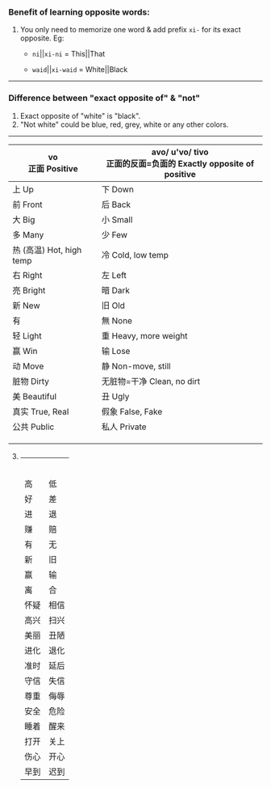 ### Benefit of learning opposite words:

1. You only need to memorize one word & add prefix `xi-` for its exact opposite. Eg: 
   - `ni`||`xi-ni` = This||That
   
   - `waid`||`xi-waid` = White||Black

---

### Difference between "exact opposite of" & "not"

1. Exact opposite of "white" is "black".
2. "Not white" could be blue, red, grey, white or any other colors.

---



| vo<br>正面 Positive     | avo/ u'vo/ tivo<br>正面的反面=负面的 Exactly opposite of positive |
| --------------------- | --------------------------------------------------------- |
| 上 Up                  | 下 Down                                                    |
| 前 Front               | 后 Back                                                    |
| 大 Big                 | 小 Small                                                   |
| 多 Many                | 少 Few                                                     |
| 热 (高温) Hot, high temp | 冷 Cold, low temp                                          |
| 右 Right               | 左 Left                                                    |
| 亮 Bright              | 暗 Dark                                                    |
| 新 New                 | 旧 Old                                                     |
| 有                     | 無 None                                                    |
| 轻 Light               | 重 Heavy, more weight                                      |
| 赢 Win                 | 输 Lose                                                    |
| 动 Move                | 静 Non-move, still                                         |
| 脏物 Dirty              | 无脏物=干净 Clean, no dirt                                     |
| 美 Beautiful           | 丑 Ugly                                                    |
| 真实 True, Real         | 假象 False, Fake                                            |
| 公共 Public             | 私人 Private                                                |
|                       |                                                           |
|                       |                                                           |
|                       |                                                           |

3. |     |     |
   | --- | --- |
   |     |     |
   |     |     |
   |     |     |
   |     |     |
   |     |     |
   |     |     |
   | 高   | 低   |
   | 好   | 差   |
   | 进   | 退   |
   | 赚   | 赔   |
   | 有   | 无   |
   | 新   | 旧   |
   | 赢   | 输   |
   | 离   | 合   |
   | 怀疑  | 相信  |
   | 高兴  | 扫兴  |
   | 美丽  | 丑陋  |
   | 进化  | 退化  |
   | 准时  | 延后  |
   | 守信  | 失信  |
   | 尊重  | 侮辱  |
   | 安全  | 危险  |
   | 睡着  | 醒来  |
   | 打开  | 关上  |
   | 伤心  | 开心  |
   | 早到  | 迟到  |
